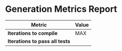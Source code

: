 # Generation Metrics Report

| Metric                          | Value     |
|---------------------------------|-----------|
| **Iterations to  compile**      | MAX       |
| **Iterations to pass all tests**|           |

